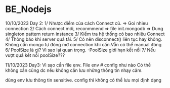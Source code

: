 # BE_Nodejs
10/10/2023
Day 2:
1/ Nhược điểm của cách Connect cũ. => Goi nhieu connection
2/ Cách connect mới, reconmmend => file init.mongodb => Dung singleton pattern return instance
3/ Kiểm tra hệ thống có bao nhiêu Connect
4/ Thông báo khi server quá tải.
5/ Có nên disconnect() liên tục hay không. Không cần mongo tự đóng mở connection khi cần.Vẫn có thể manual đóng
6/ PoolSize là gì? Vì sao lại quan trọng.
 -PoolSize giới hạn kết nối
7/ Nếu vượt quá kết nối poolSize???

11/10/2023
Day3:
Vì sao cần file env. File env # config như nào
Có thể không cần cũng dc nếu không cần lưu những thông tin nhạy cảm.

dùng env lưu thông tin sensitive. config thì không có thể lưu mọi định dạng
